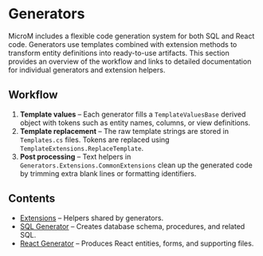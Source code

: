 # Generators

MicroM includes a flexible code generation system for both SQL and React code.  Generators use templates combined with extension methods to transform entity definitions into ready-to-use artifacts.  This section provides an overview of the workflow and links to detailed documentation for individual generators and extension helpers.

## Workflow

1. **Template values** – Each generator fills a `TemplateValuesBase` derived object with tokens such as entity names, columns, or view definitions.
2. **Template replacement** – The raw template strings are stored in `Templates.cs` files.  Tokens are replaced using `TemplateExtensions.ReplaceTemplate`.
3. **Post processing** – Text helpers in `Generators.Extensions.CommonExtensions` clean up the generated code by trimming extra blank lines or formatting identifiers.

## Contents

- [Extensions](./Extensions/index.md) – Helpers shared by generators.
- [SQL Generator](./SQLGenerator/index.md) – Creates database schema, procedures, and related SQL.
- [React Generator](./ReactGenerator/index.md) – Produces React entities, forms, and supporting files.

